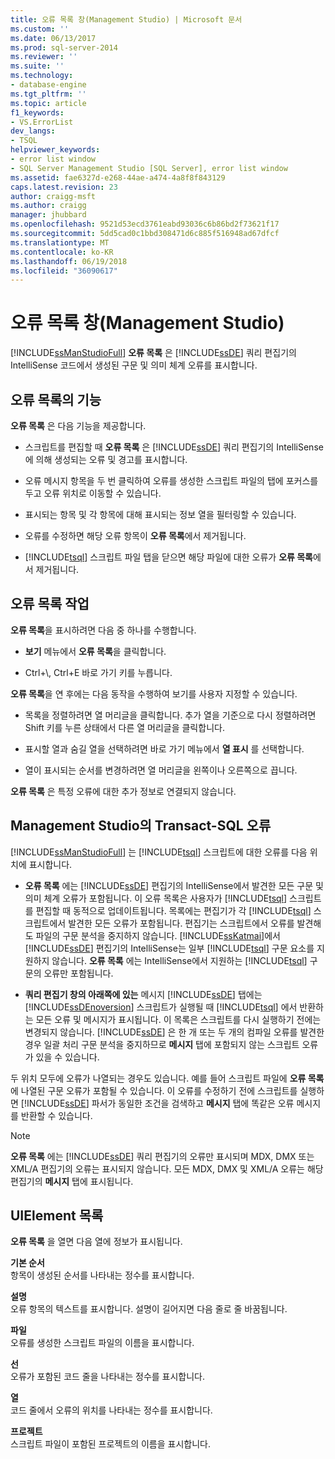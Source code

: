 ```yaml
---
title: 오류 목록 창(Management Studio) | Microsoft 문서
ms.custom: ''
ms.date: 06/13/2017
ms.prod: sql-server-2014
ms.reviewer: ''
ms.suite: ''
ms.technology:
- database-engine
ms.tgt_pltfrm: ''
ms.topic: article
f1_keywords:
- VS.ErrorList
dev_langs:
- TSQL
helpviewer_keywords:
- error list window
- SQL Server Management Studio [SQL Server], error list window
ms.assetid: fae6327d-e268-44ae-a474-4a8f8f843129
caps.latest.revision: 23
author: craigg-msft
ms.author: craigg
manager: jhubbard
ms.openlocfilehash: 9521d53ecd3761eabd93036c6b86bd2f73621f17
ms.sourcegitcommit: 5dd5cad0c1bbd308471d6c885f516948ad67dfcf
ms.translationtype: MT
ms.contentlocale: ko-KR
ms.lasthandoff: 06/19/2018
ms.locfileid: "36090617"
---
```

# <a name="error-list-window-management-studio"></a>오류 목록 창(Management Studio)
  [!INCLUDE[ssManStudioFull](../../includes/ssmanstudiofull-md.md)] **오류 목록** 은 [!INCLUDE[ssDE](../../includes/ssde-md.md)] 쿼리 편집기의 IntelliSense 코드에서 생성된 구문 및 의미 체계 오류를 표시합니다.  
  
## <a name="features-of-the-error-list"></a>오류 목록의 기능  
 **오류 목록** 은 다음 기능을 제공합니다.  
  
-   스크립트를 편집할 때 **오류 목록** 은 [!INCLUDE[ssDE](../../includes/ssde-md.md)] 쿼리 편집기의 IntelliSense에 의해 생성되는 오류 및 경고를 표시합니다.  
  
-   오류 메시지 항목을 두 번 클릭하여 오류를 생성한 스크립트 파일의 탭에 포커스를 두고 오류 위치로 이동할 수 있습니다.  
  
-   표시되는 항목 및 각 항목에 대해 표시되는 정보 열을 필터링할 수 있습니다.  
  
-   오류를 수정하면 해당 오류 항목이 **오류 목록**에서 제거됩니다.  
  
-   [!INCLUDE[tsql](../../includes/tsql-md.md)] 스크립트 파일 탭을 닫으면 해당 파일에 대한 오류가 **오류 목록**에서 제거됩니다.  
  
## <a name="working-with-the-error-list"></a>오류 목록 작업  
 **오류 목록**을 표시하려면 다음 중 하나를 수행합니다.  
  
-   **보기** 메뉴에서 **오류 목록**을 클릭합니다.  
  
-   Ctrl+\\, Ctrl+E 바로 가기 키를 누릅니다.  
  
 **오류 목록**을 연 후에는 다음 동작을 수행하여 보기를 사용자 지정할 수 있습니다.  
  
-   목록을 정렬하려면 열 머리글을 클릭합니다. 추가 열을 기준으로 다시 정렬하려면 Shift 키를 누른 상태에서 다른 열 머리글을 클릭합니다.  
  
-   표시할 열과 숨길 열을 선택하려면 바로 가기 메뉴에서 **열 표시** 를 선택합니다.  
  
-   열이 표시되는 순서를 변경하려면 열 머리글을 왼쪽이나 오른쪽으로 끕니다.  
  
 **오류 목록** 은 특정 오류에 대한 추가 정보로 연결되지 않습니다.  
  
## <a name="transact-sql-errors-in-management-studio"></a>Management Studio의 Transact-SQL 오류  
 [!INCLUDE[ssManStudioFull](../../includes/ssmanstudiofull-md.md)] 는 [!INCLUDE[tsql](../../includes/tsql-md.md)] 스크립트에 대한 오류를 다음 위치에 표시합니다.  
  
-   **오류 목록** 에는 [!INCLUDE[ssDE](../../includes/ssde-md.md)] 편집기의 IntelliSense에서 발견한 모든 구문 및 의미 체계 오류가 포함됩니다. 이 오류 목록은 사용자가 [!INCLUDE[tsql](../../includes/tsql-md.md)] 스크립트를 편집할 때 동적으로 업데이트됩니다. 목록에는 편집기가 각 [!INCLUDE[tsql](../../includes/tsql-md.md)] 스크립트에서 발견한 모든 오류가 포함됩니다. 편집기는 스크립트에서 오류를 발견해도 파일의 구문 분석을 중지하지 않습니다. [!INCLUDE[ssKatmai](../../includes/sskatmai-md.md)]에서 [!INCLUDE[ssDE](../../includes/ssde-md.md)] 편집기의 IntelliSense는 일부 [!INCLUDE[tsql](../../includes/tsql-md.md)] 구문 요소를 지원하지 않습니다. **오류 목록** 에는 IntelliSense에서 지원하는 [!INCLUDE[tsql](../../includes/tsql-md.md)] 구문의 오류만 포함됩니다.  
  
-   **쿼리 편집기 창의 아래쪽에 있는** 메시지 [!INCLUDE[ssDE](../../includes/ssde-md.md)] 탭에는 [!INCLUDE[ssDEnoversion](../../includes/ssdenoversion-md.md)] 스크립트가 실행될 때 [!INCLUDE[tsql](../../includes/tsql-md.md)] 에서 반환하는 모든 오류 및 메시지가 표시됩니다. 이 목록은 스크립트를 다시 실행하기 전에는 변경되지 않습니다. [!INCLUDE[ssDE](../../includes/ssde-md.md)] 은 한 개 또는 두 개의 컴파일 오류를 발견한 경우 일괄 처리 구문 분석을 중지하므로 **메시지** 탭에 포함되지 않는 스크립트 오류가 있을 수 있습니다.  
  
 두 위치 모두에 오류가 나열되는 경우도 있습니다. 예를 들어 스크립트 파일에 **오류 목록**에 나열된 구문 오류가 포함될 수 있습니다. 이 오류를 수정하기 전에 스크립트를 실행하면 [!INCLUDE[ssDE](../../includes/ssde-md.md)] 파서가 동일한 조건을 검색하고 **메시지** 탭에 똑같은 오류 메시지를 반환할 수 있습니다.  
  
> [!NOTE]  
>  **오류 목록** 에는 [!INCLUDE[ssDE](../../includes/ssde-md.md)] 쿼리 편집기의 오류만 표시되며 MDX, DMX 또는 XML/A 편집기의 오류는 표시되지 않습니다. 모든 MDX, DMX 및 XML/A 오류는 해당 편집기의 **메시지** 탭에 표시됩니다.  
  
## <a name="uielement-list"></a>UIElement 목록  
 **오류 목록** 을 열면 다음 열에 정보가 표시됩니다.  
  
 **기본 순서**  
 항목이 생성된 순서를 나타내는 정수를 표시합니다.  
  
 **설명**  
 오류 항목의 텍스트를 표시합니다. 설명이 길어지면 다음 줄로 줄 바꿈됩니다.  
  
 **파일**  
 오류를 생성한 스크립트 파일의 이름을 표시합니다.  
  
 **선**  
 오류가 포함된 코드 줄을 나타내는 정수를 표시합니다.  
  
 **열**  
 코드 줄에서 오류의 위치를 나타내는 정수를 표시합니다.  
  
 **프로젝트**  
 스크립트 파일이 포함된 프로젝트의 이름을 표시합니다.  
  
  